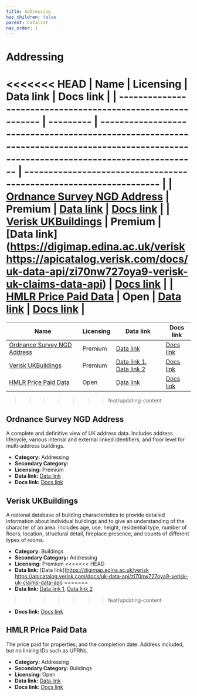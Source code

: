```yaml
---
title: Addressing
has_children: false
parent: Catalist
nav_order: 1
---
```


# Addressing

<<<<<<< HEAD
| Name                                                        | Licensing | Data link                                                                                                                              | Docs link                                                          |
| ----------------------------------------------------------- | --------- | -------------------------------------------------------------------------------------------------------------------------------------- | ------------------------------------------------------------------ |
| [Ordnance Survey NGD Address](#ordnance-survey-ngd-address) | Premium   | [Data link](https://docs.os.uk/osngd/data-structure/address)                                                                           | [Docs link]()                                                      |
| [Verisk UKBuildings](#verisk-ukbuildings)                   | Premium   | [Data link](https://digimap.edina.ac.uk/verisk
https://apicatalog.verisk.com/docs/uk-data-api/zi70nw727oya9-verisk-uk-claims-data-api) | [Docs link](https://www.verisk.com/en-gb/products/ukbuildings/)    |
| [HMLR Price Paid Data](#hmlr-price-paid-data)               | Open      | [Data link](https://www.gov.uk/government/statistical-data-sets/price-paid-data-downloads)                                             | [Docs link](https://www.gov.uk/guidance/about-the-price-paid-data) |
=======
| Name                                                        | Licensing | Data link                                                                                                                                                | Docs link                                                          |
| ----------------------------------------------------------- | --------- | -------------------------------------------------------------------------------------------------------------------------------------------------------- | ------------------------------------------------------------------ |
| [Ordnance Survey NGD Address](#ordnance-survey-ngd-address) | Premium   | [Data link](https://docs.os.uk/osngd/data-structure/address)                                                                                             | [Docs link]()                                                      |
| [Verisk UKBuildings](#verisk-ukbuildings)                   | Premium   | [Data link 1](https://digimap.edina.ac.uk/verisk), [Data link 2](https://apicatalog.verisk.com/docs/uk-data-api/zi70nw727oya9-verisk-uk-claims-data-api) | [Docs link](https://www.verisk.com/en-gb/products/ukbuildings/)    |
| [HMLR Price Paid Data](#hmlr-price-paid-data)               | Open      | [Data link](https://www.gov.uk/government/statistical-data-sets/price-paid-data-downloads)                                                               | [Docs link](https://www.gov.uk/guidance/about-the-price-paid-data) |
>>>>>>> feat/updating-content

## Ordnance Survey NGD Address

A complete and definitive view of UK address data. Includes address lifecycle, various internal and external linked identifiers, and floor level for multi-address buildings.

- **Category:** Addressing
- **Secondary Category:** 
- **Licensing:** Premium
- **Data link:** [Data link](https://docs.os.uk/osngd/data-structure/address)
- **Docs link:** [Docs link]()



## Verisk UKBuildings

A national database of building characteristics to provide detailed information about individual buildings and to give an understanding of the character of an area. Includes age, use, height, residential type, number of floors, location, structural detail, fireplace presence, and counts of different types of rooms.

- **Category:** Buildings
- **Secondary Category:** Addressing
- **Licensing:** Premium
<<<<<<< HEAD
- **Data link:** [Data link](https://digimap.edina.ac.uk/verisk
https://apicatalog.verisk.com/docs/uk-data-api/zi70nw727oya9-verisk-uk-claims-data-api)
=======
- **Data link:** [Data link 1](https://digimap.edina.ac.uk/verisk), [Data link 2](https://apicatalog.verisk.com/docs/uk-data-api/zi70nw727oya9-verisk-uk-claims-data-api)
>>>>>>> feat/updating-content
- **Docs link:** [Docs link](https://www.verisk.com/en-gb/products/ukbuildings/)



## HMLR Price Paid Data

The price paid for properties, and the completion date. Address included, but no linking IDs such as UPRNs.

- **Category:** Addressing
- **Secondary Category:** Buildings
- **Licensing:** Open
- **Data link:** [Data link](https://www.gov.uk/government/statistical-data-sets/price-paid-data-downloads)
- **Docs link:** [Docs link](https://www.gov.uk/guidance/about-the-price-paid-data)
